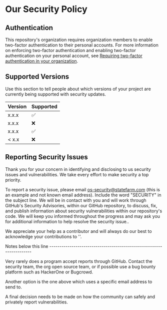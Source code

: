 # Our Security Policy

## Authentication

This repository's organization requires organization members to enable two-factor authentication to their personal accounts. For more information on enforcing two-factor authentication and enabling two-factor authentication on your personal account, see [Requiring two-factor authentication in your organization](https://help.github.com/en/github/setting-up-and-managing-organizations-and-teams/requiring-two-factor-authentication-in-your-organization).


## Supported Versions

Use this section to tell people about which versions of your project are
currently being supported with security updates.

| Version | Supported          |
| ------- | ------------------ |
| x.x.x   | :white_check_mark: |
| x.x.x   | :x:                |
| x.x.x   | :white_check_mark: |
| < x.x   | :x:                |

## Reporting Security Issues

Thank you for your concern in identifying and disclosing to us security issues and vulnerabilities. We take every effort to make security a top priority.

To report a security issue, please email <os-security@statefarm.com> (this is an example and not known email address). Include the word "SECURITY" in the subject line. We will be in contact with you and will work through GitHub's Security Advisories, within our GitHub repository, to discuss, fix, and publish information about security vulnerabilities within our repository's code. We will keep you informed throughout the progress and may ask you for additional information to help resolve the security issue..

We appreciate your help as a contributor and will always do our best to acknowledge your contributions to '<our project>'.


Notes below this line ---------------------------------------------------------------------

Very rarely does a program accept reports through GitHub. Contact the security team, the org open source team, or if possible use a 
bug bounty platform such as HackerOne or Bugcrowd. 

Another option is the one above which uses a specific email address to send to.

A final decision needs to be made on how the community can safely and 
privately report vulnerabilities.
